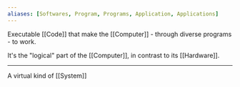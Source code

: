 ```yaml
---
aliases: [Softwares, Program, Programs, Application, Applications]
---
```


Executable [[Code]] that make the [[Computer]] - through diverse programs - to work.

It's the "logical" part of the [[Computer]], in contrast to its [[Hardware]].

---

A virtual kind of [[System]] 
